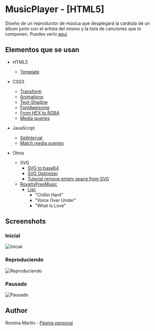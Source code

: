 # MusicPlayer - [HTML5]

Diseño de un reproductor de música que desplegará la carátula de un álbum junto con el artista del mismo y la lista de canciones que lo componen.
Puedes verlo [aquí](https://rominamartin.github.io/MusicPlayer/)

## Elementos que se usan

- HTML5
    - [Template](https://developer.mozilla.org/es/docs/Web/HTML/Element/template)

- CSS3
    - [Transform](https://developer.mozilla.org/es/docs/Web/CSS/transform)
    - [Animations](https://developer.mozilla.org/en-US/docs/Web/CSS/animation)
    - [Text-Shadow](https://developer.mozilla.org/es/docs/Web/CSS/text-shadow)
    - [FontAwesome](http://fontawesome.io/)
    - [From HEX to RGBA](http://hex2rgba.devoth.com/)
    - [Media queries](https://developer.mozilla.org/es/docs/CSS/Media_queries)

- JavaScript
    - [SetInterval](https://developer.mozilla.org/en-US/docs/Web/API/WindowTimers/setInterval)
    - [Match media queries](https://developer.mozilla.org/es/docs/Web/API/Window/matchMedia)
- Otros
    - SVG
        - [SVG to base64](https://www.base64-image.de/)
        - [SVG Optimizer](https://jakearchibald.github.io/svgomg/)
        - [Tutorial remove empty space from SVG](https://www.grobmeier.de/remove-white-space-from-svg-30102015.html)
    - [RoyaltyFreeMusic](http://incompetech.com/music/royalty-free/music.html)
        - [List:](http://incompetech.com/music/royalty-free/index.html?collection=18&Search=Search)
            - "Chillin Hard"
            - "Voice Over Under"
            - "What Is Love"

## Screenshots
### Inicial
![Inicial](https://raw.githubusercontent.com/ROMI-WEB/MusicPlayerHTML5/master/images/galaxyS5.PNG "Inicial")
### Reproduciendo
![Reproduciendo](https://raw.githubusercontent.com/ROMI-WEB/MusicPlayerHTML5/master/images/playing.PNG "Reproduciendo")
### Pausado
![Pausado](https://raw.githubusercontent.com/ROMI-WEB/MusicPlayerHTML5/master/images/paused.PNG "Pausado")

## Author
Romina Martín - [Página personal](http://rominamartin.github.io/)
